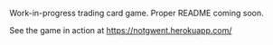 Work-in-progress trading card game. Proper README coming soon.

See the game in action at https://notgwent.herokuapp.com/
